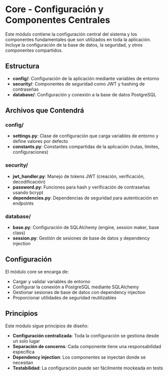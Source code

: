 # Core - Configuración y Componentes Centrales

Este módulo contiene la configuración central del sistema y los componentes fundamentales que son utilizados en toda la aplicación. Incluye la configuración de la base de datos, la seguridad, y otros componentes compartidos.

## Estructura

- **config/**: Configuración de la aplicación mediante variables de entorno
- **security/**: Componentes de seguridad como JWT y hashing de contraseñas
- **database/**: Configuración y conexión a la base de datos PostgreSQL

## Archivos que Contendrá

### config/
- **settings.py**: Clase de configuración que carga variables de entorno y define valores por defecto
- **constants.py**: Constantes compartidas de la aplicación (rutas, límites, configuraciones)

### security/
- **jwt_handler.py**: Manejo de tokens JWT (creación, verificación, decodificación)
- **password.py**: Funciones para hash y verificación de contraseñas usando bcrypt
- **dependencies.py**: Dependencias de seguridad para autenticación en endpoints

### database/
- **base.py**: Configuración de SQLAlchemy (engine, session maker, base class)
- **session.py**: Gestión de sesiones de base de datos y dependency injection

## Configuración

El módulo core se encarga de:

- Cargar y validar variables de entorno
- Configurar la conexión a PostgreSQL mediante SQLAlchemy
- Gestionar sesiones de base de datos con dependency injection
- Proporcionar utilidades de seguridad reutilizables

## Principios

Este módulo sigue principios de diseño:

- **Configuración centralizada**: Toda la configuración se gestiona desde un solo lugar
- **Separación de concerns**: Cada componente tiene una responsabilidad específica
- **Dependency injection**: Los componentes se inyectan donde se necesitan
- **Testabilidad**: La configuración puede ser fácilmente mockeada en tests

